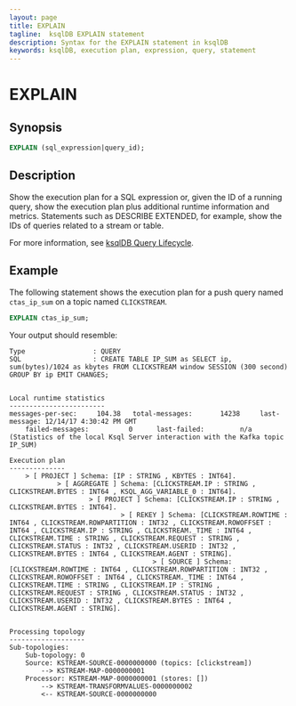 ```yaml
---
layout: page
title: EXPLAIN
tagline:  ksqlDB EXPLAIN statement
description: Syntax for the EXPLAIN statement in ksqlDB
keywords: ksqlDB, execution plan, expression, query, statement
---
```


EXPLAIN
=======

Synopsis
--------

```sql
EXPLAIN (sql_expression|query_id);
```

Description
-----------

Show the execution plan for a SQL expression or, given the ID of a
running query, show the execution plan plus additional runtime
information and metrics. Statements such as DESCRIBE EXTENDED, for
example, show the IDs of queries related to a stream or table.

For more information, see
[ksqlDB Query Lifecycle](/operate-and-deploy/how-it-works#ksqldb-query-lifecycle).

Example
-------

The following statement shows the execution plan for a push query named
`ctas_ip_sum` on a topic named `CLICKSTREAM`.

```sql
EXPLAIN ctas_ip_sum;
```

Your output should resemble:

```
Type                 : QUERY
SQL                  : CREATE TABLE IP_SUM as SELECT ip,  sum(bytes)/1024 as kbytes FROM CLICKSTREAM window SESSION (300 second) GROUP BY ip EMIT CHANGES;


Local runtime statistics
------------------------
messages-per-sec:     104.38   total-messages:       14238     last-message: 12/14/17 4:30:42 PM GMT
    failed-messages:          0      last-failed:         n/a
(Statistics of the local Ksql Server interaction with the Kafka topic IP_SUM)

Execution plan
--------------
    > [ PROJECT ] Schema: [IP : STRING , KBYTES : INT64].
            > [ AGGREGATE ] Schema: [CLICKSTREAM.IP : STRING , CLICKSTREAM.BYTES : INT64 , KSQL_AGG_VARIABLE_0 : INT64].
                    > [ PROJECT ] Schema: [CLICKSTREAM.IP : STRING , CLICKSTREAM.BYTES : INT64].
                            > [ REKEY ] Schema: [CLICKSTREAM.ROWTIME : INT64 , CLICKSTREAM.ROWPARTITION : INT32 , CLICKSTREAM.ROWOFFSET : INT64 , CLICKSTREAM.IP : STRING , CLICKSTREAM._TIME : INT64 , CLICKSTREAM.TIME : STRING , CLICKSTREAM.REQUEST : STRING , CLICKSTREAM.STATUS : INT32 , CLICKSTREAM.USERID : INT32 , CLICKSTREAM.BYTES : INT64 , CLICKSTREAM.AGENT : STRING].
                                    > [ SOURCE ] Schema: [CLICKSTREAM.ROWTIME : INT64 , CLICKSTREAM.ROWPARTITION : INT32 , CLICKSTREAM.ROWOFFSET : INT64 , CLICKSTREAM._TIME : INT64 , CLICKSTREAM.TIME : STRING , CLICKSTREAM.IP : STRING , CLICKSTREAM.REQUEST : STRING , CLICKSTREAM.STATUS : INT32 , CLICKSTREAM.USERID : INT32 , CLICKSTREAM.BYTES : INT64 , CLICKSTREAM.AGENT : STRING].


Processing topology
-------------------
Sub-topologies:
    Sub-topology: 0
    Source: KSTREAM-SOURCE-0000000000 (topics: [clickstream])
        --> KSTREAM-MAP-0000000001
    Processor: KSTREAM-MAP-0000000001 (stores: [])
        --> KSTREAM-TRANSFORMVALUES-0000000002
        <-- KSTREAM-SOURCE-0000000000
```

